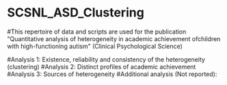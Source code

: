 # SCSNL_ASD_Clustering

#This repertoire of data and scripts are used for the publication "Quantitative analysis of heterogeneity in academic achievement ofchildren with high-functioning autism" (Clinical Psychological Science)

#Analysis 1: Existence, reliability and consistency of the heterogeneity (clustering)
#Analysis 2: Distinct profiles of academic achievement
#Analysis 3: Sources of heterogeneity
#Additional analysis (Not reported):
